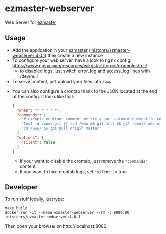 # ezmaster-webserver
Web Server for [ezmaster](https://github.com/Inist-CNRS/ezmaster)

## Usage

- Add the application in your [ezmaster](https://github.com/Inist-CNRS/ezmaster) ([inistcnrs/ezmaster-webserver:4.0.1](https://hub.docker.com/r/inistcnrs/ezmaster-webserver/tags/)) then create a new instance
- To configure your web server, have a look to nginx config:
  https://www.nginx.com/resources/wiki/start/topics/examples/full/
  - to disabled logs, just switch error_log and access_log lines with /dev/null
- To serve content, just upload your files into `/www`

* You can also configure a crontab thank to the JSON located at the end of the config. It looks like that:

  ```json
  {
    "when": "* * * * *",
    "commands": [
      "# exemple montrant comment mettre à jour automatiquement le contenu de /www depuis un dépôt git",
      "test -d /www/.git || (cd /www && git init && git remote add origin https://github.com/istex/istex.github.io)",
      "cd /www/ && git pull origin master"
    ],
    "options": {
      "silent": false
    }
  }
  ```

  * If your want to disable the crontab, just remove the `"commands"` content.
  * If you want to hide crontab logs, set `"silent"` to true

## Developer

To run stuff locally, just type:

```
make build
docker run -it --name ezmaster-webserver --rm -p 8080:80 inistcnrs/ezmaster-webserver:4.0.1
```

Then open your browser on http://localhost:8080